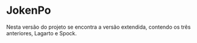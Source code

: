 # JokenPo
Nesta versão do projeto se encontra a versão extendida, contendo os três anteriores, Lagarto e Spock.
